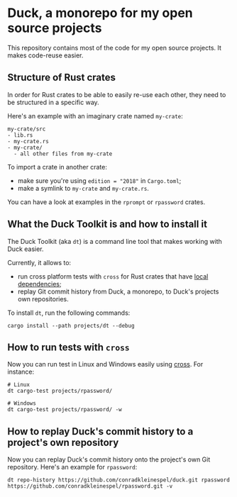 # Duck, a monorepo for my open source projects

This repository contains most of the code for my open source projects. It makes code-reuse easier.

## Structure of Rust crates

In order for Rust crates to be able to easily re-use each other, they need to be structured in a specific way.

Here's an example with an imaginary crate named `my-crate`:

```test
my-crate/src
- lib.rs
- my-crate.rs
- my-crate/
  - all other files from my-crate
```

To import a crate in another crate:
- make sure you're using `edition = "2018"` in `Cargo.toml`;
- make a symlink to `my-crate` and `my-crate.rs`.

You can have a look at examples in the `rprompt` or `rpassword` crates.

## What the Duck Toolkit is and how to install it

The Duck Toolkit (aka `dt`) is a command line tool that makes working with Duck easier.

Currently, it allows to:

- run cross platform tests with `cross` for Rust crates that have [local dependencies](https://github.com/rust-embedded/cross/issues/388);
- replay Git commit history from Duck, a monorepo, to Duck's projects own repositories.

To install `dt`, run the following commands:

```shell
cargo install --path projects/dt --debug
```

## How to run tests with `cross`

Now you can run test in Linux and Windows easily using [cross](https://github.com/rust-embedded/cross). For instance:

```shell
# Linux
dt cargo-test projects/rpassword/

# Windows
dt cargo-test projects/rpassword/ -w
```

## How to replay Duck's commit history to a project's own repository

Now you can replay Duck's commit history onto the project's own Git repository. Here's an example for `rpassword`:

```shell
dt repo-history https://github.com/conradkleinespel/duck.git rpassword https://github.com/conradkleinespel/rpassword.git -v
```
